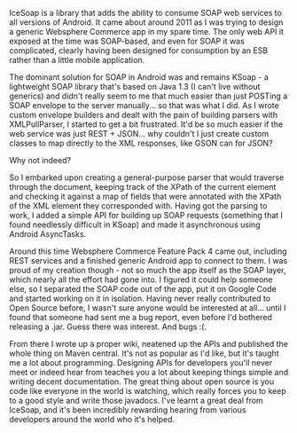 IceSoap is a library that adds the ability to consume SOAP web services to all versions of Android. It came about around 2011 as I was trying to design a generic Websphere Commerce app in my spare time. The only web API it exposed at the time was SOAP-based, and even for SOAP it was complicated, clearly having been designed for consumption by an ESB rather than a little mobile application.

The dominant solution for SOAP in Android was and remains KSoap - a lightweight SOAP library that's based on Java 1.3 (I can't live without generics) and didn't really seem to me that much easier than just POSTing a SOAP envelope to the server manually... so that was what I did. As I wrote custom envelope builders and dealt with the pain of building parsers with XMLPullParser, I started to get a bit frustrated. It'd be so much easier if the web service was just REST + JSON... why couldn't I just create custom classes to map directly to the XML responses, like GSON can for JSON?

Why not indeed?

So I embarked upon creating a general-purpose parser that would traverse through the document, keeping track of the XPath of the current element and checking it against a map of fields that were annotated with the XPath of the XML element they corresponded with. Having got the parsing to work, I added a simple API for building up SOAP requests (something that I found needlessly difficult in KSoap) and made it asynchronous using Android AsyncTasks.

Around this time Websphere Commerce Feature Pack 4 came out, including REST services and a finished generic Android app to connect to them. I was proud of my creation though - not so much the app itself as the SOAP layer, which nearly all the effort had gone into. I figured it could help someone else, so I separated the SOAP code out of the app, put it on Google Code and started working on it in isolation. Having never really contributed to Open Source before, I wasn't sure anyone would be interested at all... until I found that someone had sent me a bug report, even before I'd bothered releasing a .jar. Guess there was interest. And bugs :(.

From there I wrote up a proper wiki, neatened up the APIs and published the whole thing on Maven central. It's not as popular as I'd like, but it's taught me a lot about programming. Designing APIs for developers you'll never meet or indeed hear from teaches you a lot about keeping things simple and writing decent documentation. The great thing about open source is you code like everyone in the world is watching, which really forces you to keep to a good style and write those javadocs. I've learnt a great deal from IceSoap, and it's been incredibly rewarding hearing from various developers around the world who it's helped. 